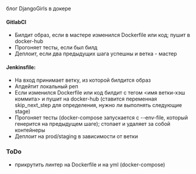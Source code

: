 блог DjangoGirls в докере 

#### GitlabCI
* Билдит образ, если в мастере изменился Dockerfile или код; пушит в docker-hub
* Прогоняет тесты, если был билд
* Деплоит, если два предыдущих шага успешны и ветка - мастер

#### Jenkinsfile:

* На вход принимает ветку, из которой билдится образ
* Апдейтит локальный реп
* Если изменился Dockerfile или код билдит с тегом <имя ветки-хэш коммита> и пушит на docker-hub (ставится переменная skip_next_step для определения, нужно ли выполнять следующие stage)
* Прогоняет тесты (docker-compose запускается с --env-file, который генерится на предыдущем шаге); стопает и удаляет за собой контейнеры
* Деплоит на prod/staging в зависимости от ветки

### ToDo
* прикрутить линтер на Dockerfile и на yml (docker-compose)
